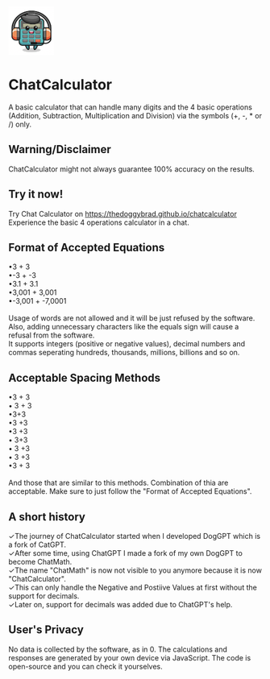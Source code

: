 <img src="images/avatar.png" alt="LOGO" width="90"  height="96">

# ChatCalculator
A basic calculator that can handle many digits and the 4 basic operations (Addition, Subtraction, Multiplication and Division) via the symbols (+, -, * or /) only.

## Warning/Disclaimer
ChatCalculator might not always guarantee 100% accuracy on the results.

## Try it now!
Try Chat Calculator on https://thedoggybrad.github.io/chatcalculator
<br>
Experience the basic 4 operations calculator in a chat.

## Format of Accepted Equations
•3 + 3<br>
•-3 + -3<br>
•3.1 + 3.1 <br>
•3,001 + 3,001<br>
•-3,001 + -7,0001<br><br>
Usage of words are not allowed and it will be just refused by the software. Also, adding unnecessary characters like the equals sign will cause a refusal from the software.<br>
It supports integers (positive or negative values), decimal numbers and commas seperating hundreds, thousands, millions, billions and so on.

## Acceptable Spacing Methods
•3 + 3<br>
• 3 + 3<br>
•3+3<br>
•3 +3<br>
•3 +3<br>
• 3+3<br>
• 3 +3<br>
• 3 +3<br>
•3     +     3<br><br>
And those that are similar to this methods. Combination of thia are acceptable. Make sure to just follow the "Format of Accepted Equations".

## A short history
✓The journey of ChatCalculator started when I developed DogGPT which is a fork of CatGPT.<br> ✓After some time, using ChatGPT I made a fork of my own DogGPT to become ChatMath.<br> ✓The name "ChatMath" is now not visible to you anymore because it is now "ChatCalculator".<br> ✓This can only handle the Negative and Postiive Values at first without the support for decimals.<br>✓Later on, support for decimals was added due to ChatGPT's help.

## User's Privacy
No data is collected by the software, as in 0. The calculations and responses are generated by your own device via JavaScript. The code is open-source and you can check it yourselves.

